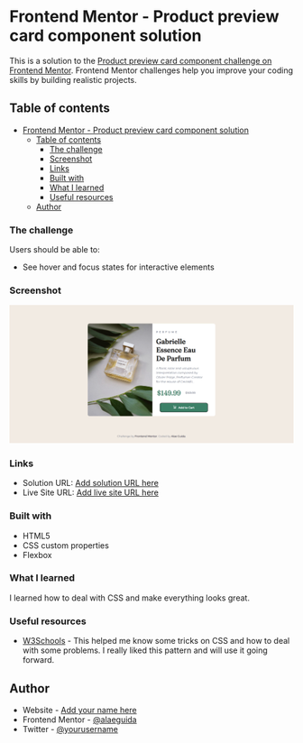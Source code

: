 # Frontend Mentor - Product preview card component solution

This is a solution to the [Product preview card component challenge on Frontend Mentor](https://www.frontendmentor.io/challenges/product-preview-card-component-GO7UmttRfa). Frontend Mentor challenges help you improve your coding skills by building realistic projects. 

## Table of contents

- [Frontend Mentor - Product preview card component solution](#frontend-mentor---product-preview-card-component-solution)
  - [Table of contents](#table-of-contents)
    - [The challenge](#the-challenge)
    - [Screenshot](#screenshot)
    - [Links](#links)
    - [Built with](#built-with)
    - [What I learned](#what-i-learned)
    - [Useful resources](#useful-resources)
  - [Author](#author)

### The challenge

Users should be able to:

- See hover and focus states for interactive elements

### Screenshot

![](./screenshot.png)

### Links

- Solution URL: [Add solution URL here](https://your-solution-url.com)
- Live Site URL: [Add live site URL here](https://your-live-site-url.com)


### Built with

- HTML5
- CSS custom properties
- Flexbox

### What I learned

I learned how to deal with CSS and make everything looks great.

### Useful resources

- [W3Schools](https://www.w3shcools.com) - This helped me know some tricks on CSS and how to deal with some problems. I really liked this pattern and will use it going forward.

## Author

- Website - [Add your name here](https://www.github.com/AlaeGuida)
- Frontend Mentor - [@alaeguida](https://www.frontendmentor.io/profile/alaeguida)
- Twitter - [@yourusername](https://www.twitter.com/AlaeGuida)